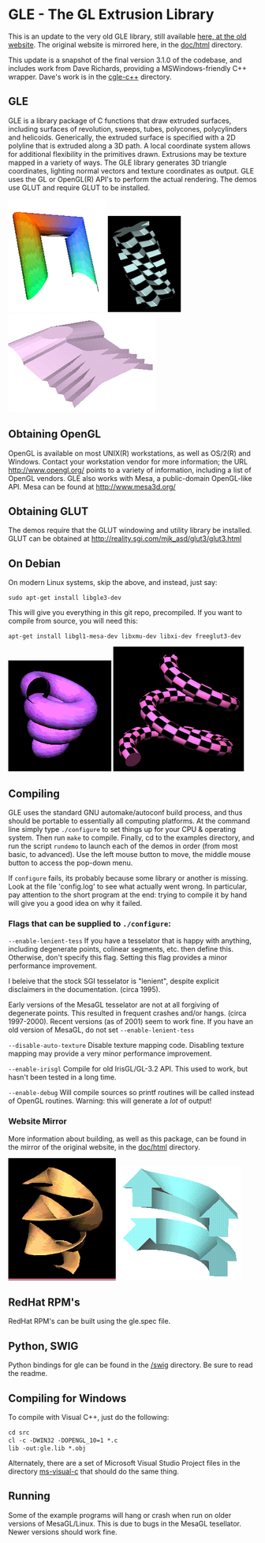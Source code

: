 

GLE - The GL Extrusion Library
==============================
This is an update to the very old GLE library, still available
[here, at the old website](https://www.linas.org/gle/).
The original website is mirrored here, in the
[doc/html](/doc/html/) directory.

This update is a snapshot of the final version 3.1.0 of the codebase,
and includes work from Dave Richards, providing a MSWindows-friendly
C++ wrapper. Dave's work is in the [cgle-c++](cgle-c++) directory.

GLE
---

GLE is a library package of C functions that draw
extruded surfaces, including surfaces of revolution,
sweeps, tubes, polycones, polycylinders and helicoids.
Generically, the extruded surface is specified with a
2D polyline that is extruded along a 3D path.  A local
coordinate system allows for additional flexibility in
the primitives drawn.  Extrusions may be texture mapped
in a variety of ways.  The GLE library generates 3D
triangle coordinates, lighting normal vectors and
texture coordinates as output. GLE uses the GL or
OpenGL(R) API's to perform the actual rendering.
The demos use GLUT and require GLUT to be installed.

![img](/doc/html/basic.gif "Basic Cylinders")
![img](/doc/html/texscr.gif "Textured Screw")
![img](/doc/html/twist3.gif "Cut surface")

Obtaining OpenGL
----------------
OpenGL is available on most UNIX(R) workstations,
as well as OS/2(R) and Windows.  Contact your
workstation vendor for more information; the URL
http://www.opengl.org/ points to a variety of
information, including a list of OpenGL vendors.
GLE also works with Mesa, a public-domain
OpenGL-like API. Mesa can be found at
http://www.mesa3d.org/

Obtaining GLUT
--------------
The demos require that the GLUT windowing and
utility library be installed.  GLUT can be obtained
at http://reality.sgi.com/mjk_asd/glut3/glut3.html

On Debian
---------
On modern Linux systems, skip the above, and instead, just say:
```
sudo apt-get install libgle3-dev
```
This will give you everything in this git repo, precompiled.
If you want to compile from source, you will need this:
```
apt-get install libgl1-mesa-dev libxmu-dev libxi-dev freeglut3-dev
```

![img](/doc/html/helix2.gif "Helix")
![img](/doc/html/helixtex.gif "Textured Helix")

Compiling
---------
GLE uses the standard GNU automake/autoconf build process,
and thus should be portable to essentially all computing
platforms.  At the command line simply type `./configure`
to set things up for your CPU & operating system.  Then run
`make` to compile. Finally, cd to the examples directory,
and run the script `rundemo` to launch each of the demos
in order (from most basic, to advanced).  Use the left
mouse button to move, the middle mouse button to access
the pop-down menu.

If `configure` fails, its probably because some library
or another is missing.  Look at the file 'config.log'
to see what actually went wrong.  In particular, pay
attention to the short program at the end: trying to
compile it by hand will give you a good idea on why
it failed.

### Flags that can be supplied to `./configure`:

`--enable-lenient-tess`
If you have a tesselator that is happy with anything,
including degenerate points, colinear segments, etc.
then define this. Otherwise, don't specify this flag.
Setting this flag provides a minor performance improvement.
	
I beleive that the stock SGI tesselator is "lenient",
despite explicit disclaimers in the documentation.
(circa 1995).
	
Early versions of the MesaGL tesselator are not at all
forgiving of degenerate points.  This resulted in frequent
crashes and/or hangs.  (circa 1997-2000). Recent versions
(as of 2001) seem to work fine.  If you have an old version
 of MesaGL, do not set  `--enable-lenient-tess`

`--disable-auto-texture`
Disable texture mapping code.  Disabling texture
mapping may provide a very minor performance improvement.

`--enable-irisgl`
Compile for old IrisGL/GL-3.2 API.  This used to work, but
hasn't been tested in a long time.

`--enable-debug`
Will compile sources so printf routines will be called instead
of OpenGL routines.  Warning: this will generate a *lot* of
output!


### Website Mirror
More information about building, as well as this package,
can be found in the mirror of the original website, in the
[doc/html](https://github.com/linas/glextrusion/tree/master/doc/html/) directory.

![img](/doc/html/helix4.gif "Ribbon")
![img](/doc/html/shear.gif "Shearing")

RedHat RPM's
------------
RedHat RPM's can be built using the gle.spec file.


Python, SWIG
------------
Python bindings for gle can be found in the [/swig](swig) directory.
Be sure to read the readme.

Compiling for Windows
------------------------
To compile with Visual C++, just do the following:

```
cd src
cl -c -DWIN32 -DOPENGL_10=1 *.c
lib -out:gle.lib *.obj
```

Alternately, there are a set of Microsoft Visual Studio Project
files in the directory [ms-visual-c](ms-visual-c) that should do the same thing.


Running
-------
Some of the example programs will hang or crash when run on
older versions of MesaGL/Linux.  This is due to bugs in the
MesaGL tesellator.  Newer versions should work fine.
